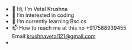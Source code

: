 - 👋 Hi, I’m Vetal Krushna
- 👀 I’m interested in coding
- 🌱 I’m currently learning Bsc cs
- 📫 How to reach me at this no +917588939455 Email:krushnavetal121@gmail.com
-                       
  

<!---
VetalKrushna/VetalKrushna is a ✨ special ✨ repository because its `README.md` (this file) appears on your GitHub profile.
You can click the Preview link to take a look at your changes.
--->
